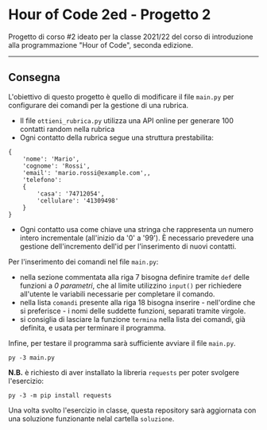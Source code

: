 # Hour of Code 2ed - Progetto 2

Progetto di corso #2 ideato per la classe 2021/22 del corso di introduzione alla programmazione "Hour of Code", seconda edizione.

---

## Consegna

L'obiettivo di questo progetto è quello di modificare il file `main.py` per configurare dei comandi per la gestione di una rubrica.

- Il file `ottieni_rubrica.py` utilizza una API online per generare 100 contatti random nella rubrica
- Ogni contatto della rubrica segue una struttura prestabilita:
```
{
    'nome': 'Mario',
    'cognome': 'Rossi',
    'email': 'mario.rossi@example.com',,
    'telefono': 
    {
        'casa': '74712054',
        'cellulare': '41309498'
    }
}
```
- Ogni contatto usa come chiave una stringa che rappresenta un numero intero incrementale (all'inizio da '0' a '99'). È necessario prevedere una gestione dell'incremento dell'id per l'inserimento di nuovi contatti.

Per l'inserimento dei comandi nel file `main.py`:
- nella sezione commentata alla riga 7 bisogna definire tramite `def` delle funzioni a *0 parametri*, che al limite utilizzino `input()` per richiedere all'utente le variabili necessarie per completare il comando.
- nella lista `comandi` presente alla riga 18 bisogna inserire - nell'ordine che si preferisce - i nomi delle suddette funzioni, separati tramite virgole.
- si consiglia di lasciare la funzione `termina` nella lista dei comandi, già definita, e usata per terminare il programma.

Infine, per testare il programma sarà sufficiente avviare il file `main.py`.

```
py -3 main.py
```

**N.B.** è richiesto di aver installato la libreria `requests` per poter svolgere l'esercizio:
```
py -3 -m pip install requests
```

Una volta svolto l'esercizio in classe, questa repository sarà aggiornata con una soluzione funzionante nelal cartella `soluzione`.
